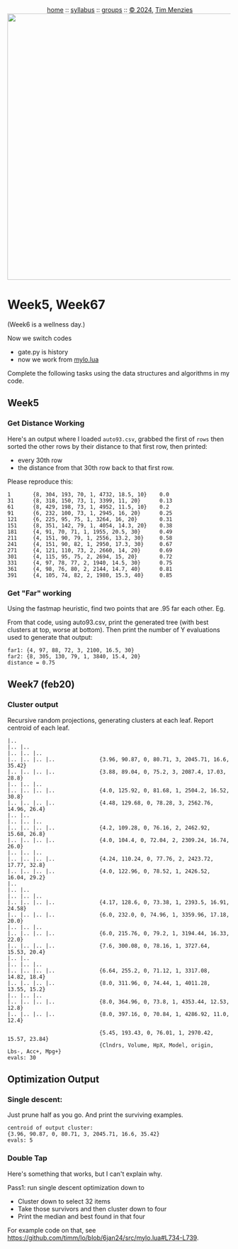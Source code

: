 <a name=top><br>
  <p align=center>&nbsp;<a href="/README.md#top">home</a> ::
  <a href="/docs/syllabus.md#top">syllabus</a> ::
  <a href="https://docs.google.com/spreadsheets/d/16yxmklx4zvmfAHE7QocOQZZ4v4UxD5ktJHWMJEjBcMI/edit#gid=0">groups</a> ::
  <a href="/LICENSE.md#top">&copy;&nbsp;2024</a>, <a href="http:/timm.fyi">Tim Menzies</a><br>
  <a href="/README.md#top"><img width=600  
     src="/etc/img/ase24.png"></a></p>

# Week5, Week67

(Week6 is a wellness day.)

Now we switch codes

-  gate.py is history
-  now we work from [mylo.lua](https://github.com/timm/lo/blob/6jan24/src/mylo.lua)

Complete the following tasks using the data structures and algorithms in my code.

## Week5

### Get Distance Working

Here's an output where I loaded `auto93.csv`, grabbed the first  of `rows` then sorted
the other rows by their distance to that first row, then printed:

- every 30th row
- the distance from that 30th row back to that first row.

Please reproduce this:

``` 
1       {8, 304, 193, 70, 1, 4732, 18.5, 10}    0.0
31      {8, 318, 150, 73, 1, 3399, 11, 20}      0.13
61      {8, 429, 198, 73, 1, 4952, 11.5, 10}    0.2
91      {6, 232, 100, 73, 1, 2945, 16, 20}      0.25
121     {6, 225, 95, 75, 1, 3264, 16, 20}       0.31
151     {8, 351, 142, 79, 1, 4054, 14.3, 20}    0.38
181     {4, 91, 70, 71, 1, 1955, 20.5, 30}      0.49
211     {4, 151, 90, 79, 1, 2556, 13.2, 30}     0.58
241     {4, 151, 90, 82, 1, 2950, 17.3, 30}     0.67
271     {4, 121, 110, 73, 2, 2660, 14, 20}      0.69
301     {4, 115, 95, 75, 2, 2694, 15, 20}       0.72
331     {4, 97, 78, 77, 2, 1940, 14.5, 30}      0.75
361     {4, 98, 76, 80, 2, 2144, 14.7, 40}      0.81
391     {4, 105, 74, 82, 2, 1980, 15.3, 40}     0.85
```

### Get "Far" working

Using the fastmap heuristic, find two points that are .95 far each other. Eg.

From that code, using auto93.csv, print the generated tree (with best clusters at top, worse at bottom). Then print the number of Y evaluations
used to generate that output:

```
far1: {4, 97, 88, 72, 3, 2100, 16.5, 30}
far2: {8, 305, 130, 79, 1, 3840, 15.4, 20}
distance = 0.75
```

## Week7 (feb20)

### Cluster output

Recursive random projections, generating clusters at each leaf. Report
centroid of each leaf.

```
|.. 
|.. |.. 
|.. |.. |.. 
|.. |.. |.. |..              {3.96, 90.87, 0, 80.71, 3, 2045.71, 16.6, 35.42}
|.. |.. |.. |..              {3.88, 89.04, 0, 75.2, 3, 2087.4, 17.03, 28.8}
|.. |.. |.. 
|.. |.. |.. |..              {4.0, 125.92, 0, 81.68, 1, 2504.2, 16.52, 30.8}
|.. |.. |.. |..              {4.48, 129.68, 0, 78.28, 3, 2562.76, 14.96, 26.4}
|.. |.. 
|.. |.. |.. 
|.. |.. |.. |..              {4.2, 109.28, 0, 76.16, 2, 2462.92, 15.68, 26.8}
|.. |.. |.. |..              {4.0, 104.4, 0, 72.04, 2, 2309.24, 16.74, 26.0}
|.. |.. |.. 
|.. |.. |.. |..              {4.24, 110.24, 0, 77.76, 2, 2423.72, 17.77, 32.8}
|.. |.. |.. |..              {4.0, 122.96, 0, 78.52, 1, 2426.52, 16.04, 29.2}
|.. 
|.. |.. 
|.. |.. |.. 
|.. |.. |.. |..              {4.17, 128.6, 0, 73.38, 1, 2393.5, 16.91, 24.58}
|.. |.. |.. |..              {6.0, 232.0, 0, 74.96, 1, 3359.96, 17.18, 20.0}
|.. |.. |.. 
|.. |.. |.. |..              {6.0, 215.76, 0, 79.2, 1, 3194.44, 16.33, 22.0}
|.. |.. |.. |..              {7.6, 300.08, 0, 78.16, 1, 3727.64, 15.53, 20.4}
|.. |.. 
|.. |.. |.. 
|.. |.. |.. |..              {6.64, 255.2, 0, 71.12, 1, 3317.08, 14.82, 18.4}
|.. |.. |.. |..              {8.0, 311.96, 0, 74.44, 1, 4011.28, 13.55, 15.2}
|.. |.. |.. 
|.. |.. |.. |..              {8.0, 364.96, 0, 73.8, 1, 4353.44, 12.53, 12.8}
|.. |.. |.. |..              {8.0, 397.16, 0, 70.84, 1, 4286.92, 11.0, 12.4}

                             {5.45, 193.43, 0, 76.01, 1, 2970.42, 15.57, 23.84}
                             {Clndrs, Volume, HpX, Model, origin, Lbs-, Acc+, Mpg+}
evals: 30
```

## Optimization Output

### Single descent:

Just prune half as you go. And print the surviving examples.

```
centroid of output cluster:
{3.96, 90.87, 0, 80.71, 3, 2045.71, 16.6, 35.42} 
evals: 5
```

### Double Tap

Here's something that works, but I can't explain why.

Pass1: run single descent optimization down to 

- Cluster down  to select 32 items
- Take those survivors  and then cluster down to four
- Print the median and best found in that four

For example code on that, see 
https://github.com/timm/lo/blob/6jan24/src/mylo.lua#L734-L739.


